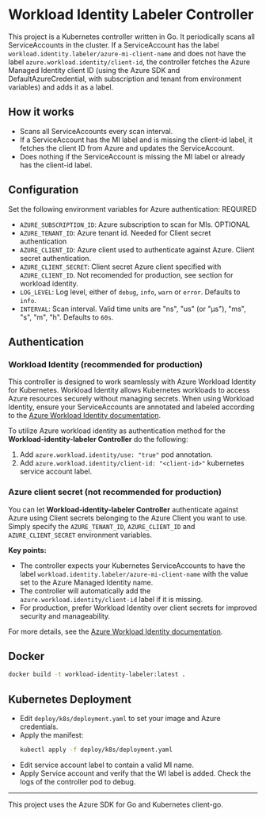 # Workload Identity Labeler Controller

This project is a Kubernetes controller written in Go. It periodically scans all ServiceAccounts in the cluster. If a ServiceAccount has the label `workload.identity.labeler/azure-mi-client-name` and does not have the label `azure.workload.identity/client-id`, the controller fetches the Azure Managed Identity client ID (using the Azure SDK and DefaultAzureCredential, with subscription and tenant from environment variables) and adds it as a label.

## How it works
- Scans all ServiceAccounts every scan interval.
- If a ServiceAccount has the MI label and is missing the client-id label, it fetches the client ID from Azure and updates the ServiceAccount.
- Does nothing if the ServiceAccount is missing the MI label or already has the client-id label.

## Configuration
Set the following environment variables for Azure authentication:
REQUIRED
- `AZURE_SUBSCRIPTION_ID`: Azure subscription to scan for MIs.
OPTIONAL
- `AZURE_TENANT_ID`: Azure tenant id. Needed for Client secret authentication
- `AZURE_CLIENT_ID`: Azure client used to authenticate against Azure. Client secret authentication.
- `AZURE_CLIENT_SECRET`: Client secret Azure client specified with `AZURE_CLIENT_ID`. Not recomended for production, see section for workload identity.
- `LOG_LEVEL`: Log level, either of `debug`, `info`, `warn` or `error`. Defaults to `info`.
- `INTERVAL`: Scan interval. Valid time units are "ns", "us" (or "µs"), "ms", "s", "m", "h". Defaults to `60s`.

## Authentication

### Workload Identity (recommended for production)

This controller is designed to work seamlessly with Azure Workload Identity for Kubernetes. Workload Identity allows Kubernetes workloads to access Azure resources securely without managing secrets. When using Workload Identity, ensure your ServiceAccounts are annotated and labeled according to the [Azure Workload Identity documentation](https://azure.github.io/azure-workload-identity/docs/).

To utilize Azure workload identity as authentication method for the **Workload-identity-labeler Controller** do the following:
1. Add `azure.workload.identity/use: "true"` pod annotation.
2. Add `azure.workload.identity/client-id: "<client-id>"` kubernetes service account label.

### Azure client secret (not recommended for production)
You can let **Workload-identity-labeler Controller** authenticate against Azure using Client secrets belonging to the Azure Client you want to use. Simply specify the `AZURE_TENANT_ID`, `AZURE_CLIENT_ID` and `AZURE_CLIENT_SECRET` environment variables.


**Key points:**
- The controller expects your Kubernetes ServiceAccounts to have the label `workload.identity.labeler/azure-mi-client-name` with the value set to the Azure Managed Identity name.
- The controller will automatically add the `azure.workload.identity/client-id` label if it is missing.
- For production, prefer Workload Identity over client secrets for improved security and manageability.

For more details, see the [Azure Workload Identity documentation](https://azure.github.io/azure-workload-identity/docs/).

## Docker
```bash
docker build -t workload-identity-labeler:latest .
```

## Kubernetes Deployment
- Edit `deploy/k8s/deployment.yaml` to set your image and Azure credentials.
- Apply the manifest:
  ```bash
  kubectl apply -f deploy/k8s/deployment.yaml
  ```
- Edit service account label to contain a valid MI name.
- Apply Service account and verify that the WI label is added. Check the logs of the controller pod to debug.

---
This project uses the Azure SDK for Go and Kubernetes client-go.
